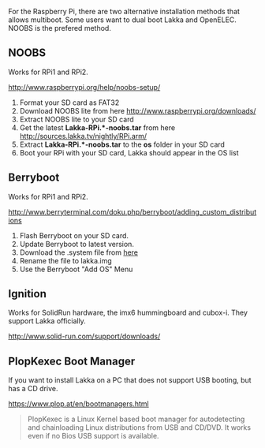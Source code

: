 For the Raspberry Pi, there are two alternative installation methods that allows multiboot. Some users want to dual boot Lakka and OpenELEC. NOOBS is the prefered method.

## NOOBS

Works for RPi1 and RPi2.

<http://www.raspberrypi.org/help/noobs-setup/>

 1. Format your SD card as FAT32
 2. Download NOOBS lite from here <http://www.raspberrypi.org/downloads/>
 3. Extract NOOBS lite to your SD card
 4. Get the latest __Lakka-RPi.*-noobs.tar__ from here <http://sources.lakka.tv/nightly/RPi.arm/>
 5. Extract __Lakka-RPi.*-noobs.tar__ to the __os__ folder in your SD card
 6. Boot your RPi with your SD card, Lakka should appear in the OS list

## Berryboot

Works for RPi1 and RPi2.

<http://www.berryterminal.com/doku.php/berryboot/adding_custom_distributions>

 1. Flash Berryboot on your SD card.
 2. Update Berryboot to latest version.
 3. Download the .system file from [here](http://sources.lakka.tv/nightly/RPi.arm/?C=N;O=D)
 4. Rename the file to lakka.img
 5. Use the Berryboot "Add OS" Menu

## Ignition

Works for SolidRun hardware, the imx6 hummingboard and cubox-i. They support Lakka officially.

<http://www.solid-run.com/support/downloads/>

## PlopKexec Boot Manager

If you want to install Lakka on a PC that does not support USB booting, but has a CD drive.

<https://www.plop.at/en/bootmanagers.html>

> PlopKexec is a Linux Kernel based boot manager for autodetecting and chainloading Linux distributions from USB and CD/DVD. It works even if no Bios USB support is available. 